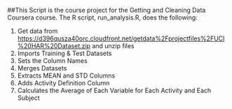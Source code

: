 ##This Script is the course project for the Getting and Cleaning Data Coursera course. The R script, run_analysis.R, does the following:

1. Get data from https://d396qusza40orc.cloudfront.net/getdata%2Fprojectfiles%2FUCI%20HAR%20Dataset.zip and unzip files
2. Imports Training & Test Datasets
3. Sets the Column Names
4. Merges Datasets
5. Extracts MEAN and STD Columns
6. Adds Activity Definition Column
7. Calculates the Average of Each Variable for Each Activity and Each Subject